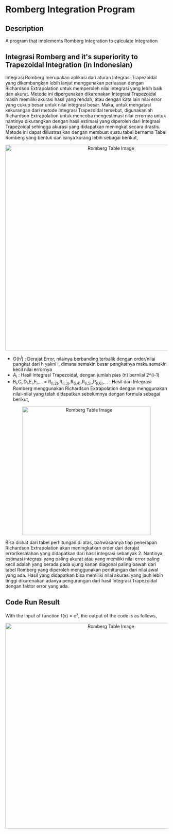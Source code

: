 # Romberg Integration Program

## Description
A program that implements Romberg Integration to calculate Integration

## Integrasi Romberg and it's superiority to Trapezoidal Integration (in Indonesian)
Integrasi Romberg merupakan aplikasi dari aturan Integrasi Trapezoidal yang dikembangkan lebih lanjut menggunakan perluasan dengan Richardson Extrapolation untuk memperoleh nilai integrasi yang lebih baik dan akurat. Metode ini dipergunakan dikarenakan Integrasi Trapezoidal masih memiliki akurasi hasil yang rendah, atau dengan kata lain nilai error yang cukup besar untuk nilai integrasi besar. Maka, untuk mengatasi kekurangan dari metode Integrasi Trapezoidal tersebut, digunakanlah Richardson Extrapolation untuk mencoba mengestimasi nilai errornya untuk nantinya dikurangkan dengan hasil estimasi yang diperoleh dari Integrasi Trapezoidal sehingga akurasi yang didapatkan meningkat secara drastis. Metode ini dapat diilustrasikan dengan membuat suatu tabel bernama Tabel Romberg yang bentuk dan isinya kurang lebih sebagai berikut,

<p align="center">
  <img width="640" src="https://cdn.discordapp.com/attachments/995337235211763722/1055121117184012398/image.png" alt="Romberg Table Image">
</p>

- O(h<sup>i</sup>) : Derajat Error, nilainya berbanding terbalik dengan order/nilai pangkat dari h yakni i, dimana semakin besar pangkatnya maka semakin kecil nilai errornya
- A<sub>i</sub> : Hasil Integrasi Trapezoidal, dengan jumlah pias (n) bernilai 2^(i-1)
- B<sub>i</sub>,C<sub>i</sub>,D<sub>i</sub>,E<sub>i</sub>,F<sub>i</sub>,… = R<sub>(i,2)</sub>,R<sub>(i,3)</sub>,R<sub>(i,4)</sub>,R<sub>(i,5)</sub>,R<sub>(i,6)</sub>,… : Hasil dari Integrasi Romberg menggunakan Richardson Extrapolation dengan menggunakan nilai-nilai yang telah didapatkan sebelumnya dengan formula sebagai berikut,

<p align="center">
  <img width="400" src="https://cdn.discordapp.com/attachments/995337235211763722/1055121854316154890/image.png" alt="Romberg Table Image">
</p>

Bisa dilihat dari tabel perhitungan di atas, bahwasannya tiap penerapan Richardson Extrapolation akan meningkatkan order dari derajat error/kesalahan yang didapatkan dari hasil integrasi sebanyak 2. Nantinya, estimasi integrasi yang paling akurat atau yang memiliki nilai error paling kecil adalah yang berada pada ujung kanan diagonal paling bawah dari tabel Romberg yang diperoleh menggunakan perhitungan dari nilai awal yang ada. Hasil yang didapatkan bisa memiliki nilai akurasi yang jauh lebih tinggi dikarenakan adanya pengurangan dari hasil Integrasi Trapezoidal dengan faktor error yang ada.

## Code Run Result
With the input of function f(x) = e<sup>x</sup>, the output of the code is as follows,
<p align="center">
  <img width="640" src="https://cdn.discordapp.com/attachments/995337235211763722/1055120139407859763/image.png" alt="Romberg Table Image">
</p>
